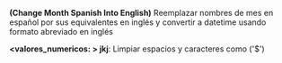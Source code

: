 **<cmsie> (Change Month Spanish Into English)** Reemplazar nombres de mes en español por sus equivalentes en inglés y convertir a datetime usando formato abreviado en inglés

**<valores_numericos: > jkj**: Limpiar espacios y caracteres como ('$') 

